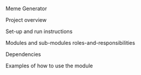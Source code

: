 Meme Generator

Project overview

Set-up and run instructions

Modules and sub-modules roles-and-responsibilities

Dependencies

Examples of how to use the module
